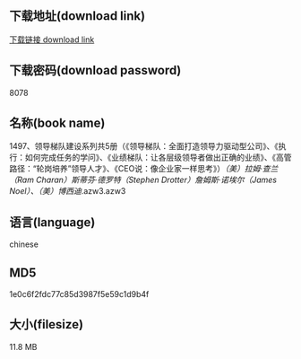 ## 下载地址(download link)
[下载链接 download link](https://voluble-croquembouche-d321dc.netlify.app/?s=1497%E3%80%81%E9%A2%86%E5%AF%BC%E6%A2%AF%E9%98%9F%E5%BB%BA%E8%AE%BE%E7%B3%BB%E5%88%97%E5%85%B15%E5%86%8C%EF%BC%88%E3%80%8A%E9%A2%86%E5%AF%BC%E6%A2%AF%E9%98%9F%EF%BC%9A%E5%85%A8%E9%9D%A2%E6%89%93%E9%80%A0%E9%A2%86%E5%AF%BC%E5%8A%9B%E9%A9%B1%E5%8A%A8%E5%9E%8B%E5%85%AC%E5%8F%B8%E3%80%8B%E3%80%81%E3%80%8A%E6%89%A7%E8%A1%8C%EF%BC%9A%E5%A6%82%E4%BD%95%E5%AE%8C%E6%88%90%E4%BB%BB%E5%8A%A1%E7%9A%84%E5%AD%A6%E9%97%AE%E3%80%8B%E3%80%81%E3%80%8A%E4%B8%9A%E7%BB%A9%E6%A2%AF%E9%98%9F%EF%BC%9A%E8%AE%A9%E5%90%84%E5%B1%82%E7%BA%A7%E9%A2%86%E5%AF%BC%E8%80%85%E5%81%9A%E5%87%BA%E6%AD%A3%E7%A1%AE%E7%9A%84%E4%B8%9A%E7%BB%A9%E3%80%8B%E3%80%81%E3%80%8A%E9%AB%98%E7%AE%A1%E8%B7%AF%E5%BE%84%EF%BC%9A%E2%80%9C%E8%BD%AE%E5%B2%97%E5%9F%B9%E5%85%BB%E2%80%9D%E9%A2%86%E5%AF%BC%E4%BA%BA%E6%89%8D%E3%80%8B%E3%80%81%E3%80%8ACEO%E8%AF%B4%EF%BC%9A%E5%83%8F%E4%BC%81%E4%B8%9A%E5%AE%B6%E4%B8%80%E6%A0%B7%E6%80%9D%E8%80%83%E3%80%8B%EF%BC%89_%EF%BC%88%E7%BE%8E%EF%BC%89%E6%8B%89%E5%A7%86%C2%B7%E6%9F%A5%E5%85%B0%EF%BC%88Ram+Charan%EF%BC%89%E6%96%AF%E8%92%82%E8%8A%AC%C2%B7%E5%BE%B7%E7%BD%97%E7%89%B9%EF%BC%88Stephen+Drotter%EF%BC%89%E8%A9%B9%E5%A7%86%E6%96%AF%C2%B7%E8%AF%BA%E5%9F%83%E5%B0%94%EF%BC%88James+Noel%EF%BC%89%E3%80%81%EF%BC%88%E7%BE%8E%EF%BC%89%E5%8D%9A%E8%A5%BF%E8%BF%AA_.azw3)

## 下载密码(download password)
8078

## 名称(book name)
1497、领导梯队建设系列共5册（《领导梯队：全面打造领导力驱动型公司》、《执行：如何完成任务的学问》、《业绩梯队：让各层级领导者做出正确的业绩》、《高管路径：“轮岗培养”领导人才》、《CEO说：像企业家一样思考》）_（美）拉姆·查兰（Ram Charan）斯蒂芬·德罗特（Stephen Drotter）詹姆斯·诺埃尔（James Noel）、（美）博西迪_.azw3.azw3

## 语言(language)
chinese

## MD5
1e0c6f2fdc77c85d3987f5e59c1d9b4f

## 大小(filesize)
11.8 MB

